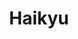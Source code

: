 ---
layout: lecteur.njk
tags : haikyu

title : Haikyu
episode : 15
saison : 4
iframe : https://dood.to/e/rlzhafm4mi1p
cc :  VostFr
    
---